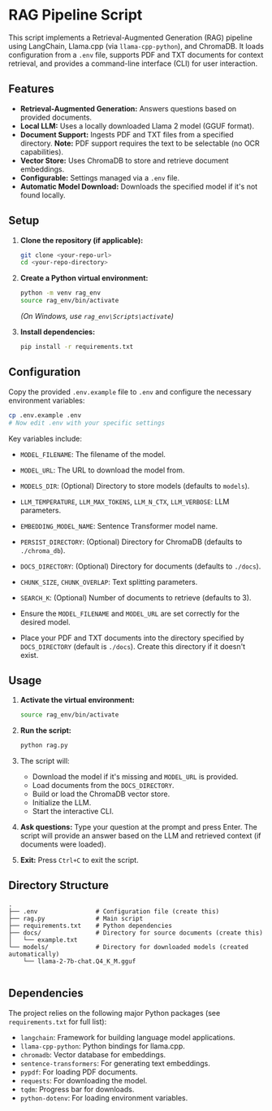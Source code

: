 # RAG Pipeline Script

This script implements a Retrieval-Augmented Generation (RAG) pipeline using LangChain, Llama.cpp (via `llama-cpp-python`), and ChromaDB. It loads configuration from a `.env` file, supports PDF and TXT documents for context retrieval, and provides a command-line interface (CLI) for user interaction.

## Features

*   **Retrieval-Augmented Generation:** Answers questions based on provided documents.
*   **Local LLM:** Uses a locally downloaded Llama 2 model (GGUF format).
*   **Document Support:** Ingests PDF and TXT files from a specified directory. **Note:** PDF support requires the text to be selectable (no OCR capabilities).
*   **Vector Store:** Uses ChromaDB to store and retrieve document embeddings.
*   **Configurable:** Settings managed via a `.env` file.
*   **Automatic Model Download:** Downloads the specified model if it's not found locally.

## Setup

1.  **Clone the repository (if applicable):**
    ```bash
    git clone <your-repo-url>
    cd <your-repo-directory>
    ```

2.  **Create a Python virtual environment:**
    ```bash
    python -m venv rag_env
    source rag_env/bin/activate
    ```
    *(On Windows, use `rag_env\Scripts\activate`)*

3.  **Install dependencies:**
    ```bash
    pip install -r requirements.txt
    ```

## Configuration

Copy the provided `.env.example` file to `.env` and configure the necessary environment variables:

```bash
cp .env.example .env
# Now edit .env with your specific settings
```

Key variables include:

*   `MODEL_FILENAME`: The filename of the model.
*   `MODEL_URL`: The URL to download the model from.
*   `MODELS_DIR`: (Optional) Directory to store models (defaults to `models`).
*   `LLM_TEMPERATURE`, `LLM_MAX_TOKENS`, `LLM_N_CTX`, `LLM_VERBOSE`: LLM parameters.
*   `EMBEDDING_MODEL_NAME`: Sentence Transformer model name.
*   `PERSIST_DIRECTORY`: (Optional) Directory for ChromaDB (defaults to `./chroma_db`).
*   `DOCS_DIRECTORY`: (Optional) Directory for documents (defaults to `./docs`).
*   `CHUNK_SIZE`, `CHUNK_OVERLAP`: Text splitting parameters.
*   `SEARCH_K`: (Optional) Number of documents to retrieve (defaults to 3).

*   Ensure the `MODEL_FILENAME` and `MODEL_URL` are set correctly for the desired model.
*   Place your PDF and TXT documents into the directory specified by `DOCS_DIRECTORY` (default is `./docs`). Create this directory if it doesn't exist.

## Usage

1.  **Activate the virtual environment:**
    ```bash
    source rag_env/bin/activate
    ```

2.  **Run the script:**
    ```bash
    python rag.py
    ```

3.  The script will:
    *   Download the model if it's missing and `MODEL_URL` is provided.
    *   Load documents from the `DOCS_DIRECTORY`.
    *   Build or load the ChromaDB vector store.
    *   Initialize the LLM.
    *   Start the interactive CLI.

4.  **Ask questions:** Type your question at the prompt and press Enter. The script will provide an answer based on the LLM and retrieved context (if documents were loaded).

5.  **Exit:** Press `Ctrl+C` to exit the script.

## Directory Structure

```
.
├── .env                # Configuration file (create this)
├── rag.py              # Main script
├── requirements.txt    # Python dependencies
├── docs/               # Directory for source documents (create this)
│   └── example.txt
└── models/             # Directory for downloaded models (created automatically)
    └── llama-2-7b-chat.Q4_K_M.gguf
 
```

## Dependencies

The project relies on the following major Python packages (see `requirements.txt` for full list):

*   `langchain`: Framework for building language model applications.
*   `llama-cpp-python`: Python bindings for llama.cpp.
*   `chromadb`: Vector database for embeddings.
*   `sentence-transformers`: For generating text embeddings.
*   `pypdf`: For loading PDF documents.
*   `requests`: For downloading the model.
*   `tqdm`: Progress bar for downloads.
*   `python-dotenv`: For loading environment variables.
